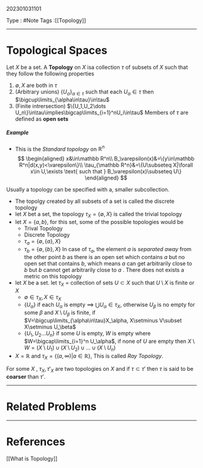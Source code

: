 202301031101

Type : #Note
Tags :[[Topology]]

---
# Topological Spaces
Let $X$ be a set.
A **Topology** on $X$ isa  collection $\tau$ of subsets of $X$ such that they follow the following properties
1. $\emptyset, X$ are both in $\tau$
2. (Arbitrary unions)
   $\{U_\alpha\}_{\alpha\in\tau}$ such that each $U_\alpha\in\tau$ then $\bigcup\limits_{\alpha\in\tau}\in\tau$ 
3. (Finite intrersection)
   $\{U_1,U_2\dots U_n\}\in\tau\implies\bigcap\limits_{i=1}^nU_i\in\tau$
Members of $\tau$ are defined as **open sets**
##### Example
- This is the _Standard topology_ on $\mathbb R^n$
$$
\begin{aligned}
x&\in\mathbb R^n\\
B_\varepsilon(x)&=\{y\in\mathbb R^n|d(x,y)<\varepsilon\}\\
\tau_{\mathbb R^n}&=\{U\subseteq X|\forall x\in U,\exists \text{ such that } B_\varepsilon(x)\subseteq U\}
\end{aligned}
$$

Usually a topology can be specified with a, smaller subcollection.
- The topolgy created by all subsets of a set is called the discrete topology
- let $X$ bet a set, the topology $\tau_X=\{\emptyset,X\}$ is called the trivial topology
- let $X=\{a,b\}$, for this set, some of the possible topologies would be
	- Trival Topology
	- Discrete Topology
	- $\tau_a=\{\emptyset,\{a\}, X\}$
	- $\tau_b=\{\emptyset,\{b\}, X\}$
	In case of $\tau_a$, the element $a$ is _separated away_ from the other point $b$ as there is an open set which contains $a$ but no open set that contains $b$, which means $a$ can get arbitrarily close to $b$ but $b$ cannot get arbitrarily close to $a$ .
	There does not exists a metric on this topology
- let $X$ be a set. let $\tau_X$ = collection of sets $U\subset X$ such that $U\setminus X$ is finite or $X$
	- $\emptyset\in\tau_X, X\in\tau_X$
	- $\{U_\alpha\}$ if each $U_\alpha$ is empty $\implies$ $\bigcup U_\alpha\in \tau_X$, otherwise $U_\beta$ is no empty for some $\beta$ and $X\setminus U_\beta$ is finite, 
	  if $V=\bigcup\limits_{\alpha\in\tau}X_\alpha, X\setminus V\subset X\setminus U_\beta$
	- $\{U_1,U_2\dots U_n\}$ if some $U$ is empty, $W$ is empty where $W=\bigcap\limits_{i=1}^n U_\alpha$, if none of $U$ are empty then $X\setminus W=(X\setminus U_1)\cup(X\setminus U_2)\cup\dots\cup(X\setminus U_n)$
- $X=\mathbb R$ and $\tau_X=\{(a, \infty) | a\in\mathbb R\}$, This is called _Ray Topology_.

For some $X$ , $\tau_X,\tau'_X$ are two topologies on $X$ and if $\tau\subset \tau'$ then $\tau$ is said to be **coarser** than $\tau'$.
 
---
# Related Problems

---
# References
[[What is Topology]]